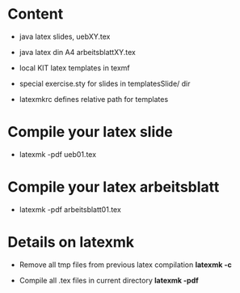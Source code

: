 # Content 

* java latex slides, uebXY.tex
* java latex din A4 arbeitsblattXY.tex

* local KIT latex templates in texmf
* special exercise.sty for slides in templatesSlide/ dir

* latexmkrc defines relative path for templates

# Compile your latex slide

* latexmk -pdf ueb01.tex

# Compile your latex arbeitsblatt

* latexmk -pdf arbeitsblatt01.tex

# Details on latexmk

* Remove all tmp files from previous latex compilation
__latexmk -c__

* Compile all .tex files in current directory
__latexmk -pdf__
